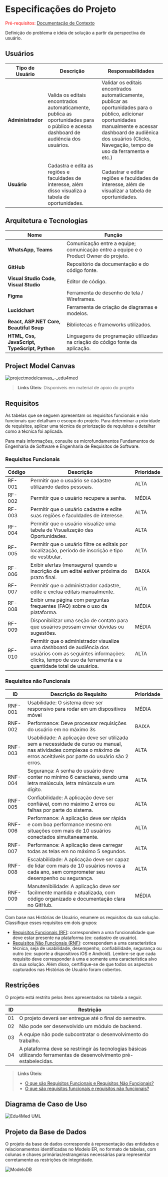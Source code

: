 # Especificações do Projeto

<span style="color:red">Pré-requisitos: <a href="01-Documentação de Contexto.md"> Documentação de Contexto</a></span>

Definição do problema e ideia de solução a partir da perspectiva do usuário. 

## Usuários

| Tipo de Usuário   | Descrição | Responsabilidades |
|------------------|-----------|------------------|
| **Administrador** | Valida os editais encontrados automaticamente, publica as oportunidades para o público e acessa dashboard de audiência dos usuários. | Validar os editais encontrados automaticamente, publicar as oportunidades para o público, adicionar oportunidades manualmente e acessar dashboard de audiênica dos usuários (Clicks, Navegação, tempo de uso da ferramenta e etc.) |
| **Usuário** | Cadastra e edita as regiões e faculdades de interesse, além disso visualiza a tabela de oportunidades. | Cadastrar e editar regiões e faculdades de interesse, além de visualizar a tabela de oportunidades. | 


## Arquitetura e Tecnologias

| Nome  | Função |
|------------------|------------------|
| **WhatsApp, Teams** | Comunicação entre a equipe; comunicação entre a equipe e o Product Owner do projeto. | 
| **GitHub** | Repositório da documentação e do código fonte. | 
| **Visual Studio Code, Visual Studio** | Editor de código. | 
| **Figma** | Ferramenta de desenho de tela / Wireframes. | 
| **Lucidchart** | Ferramenta de criação de diagramas e modelos. | 
| **React, ASP.NET Core, Beautiful Soup** | Bibliotecas e frameworks utilizados. |
| **HTML, Css, JavaScript, TypeScript, Python** | Linguagens de programação utilizadas na criação do código fonte da aplicação. |  

## Project Model Canvas

![projectmodelcanvas_-_edu4med](https://github.com/user-attachments/assets/9ed81ab7-5444-429f-a0a0-560964257cf8)

> **Links Úteis**:
> Disponíveis em material de apoio do projeto

## Requisitos

As tabelas que se seguem apresentam os requisitos funcionais e não funcionais que detalham o escopo do projeto. Para determinar a prioridade de requisitos, aplicar uma técnica de priorização de requisitos e detalhar como a técnica foi aplicada.

Para mais informações, consulte os microfundamentos Fundamentos de Engenharia de Software e Engenharia de Requisitos de Software. 

### Requisitos Funcionais

| Código  | Descrição | Prioridade |
|---------|-----------------------------------------------|-----------|
| RF-001  | Permitir que o usuário se cadastre utilizando dados pessoais. | ALTA |
| RF-002  | Permitir que o usuário recupere a senha. | MÉDIA |
| RF-003  | Permitir que o usuário cadastre e edite suas regiões e faculdades de interesse. | ALTA |
| RF-004  | Permitir que o usuário visualize uma tabela de Visualização das Oportunidades. | ALTA |
| RF-005  | Permitir que o usuário filtre os editais por localização, período de inscrição e tipo de vestibular. | ALTA |
| RF-006  | Exibir alertas (mensagens) quando a inscrição de um edital estiver próxima do prazo final. | BAIXA |
| RF-007  | Permitir que o administrador cadastre, edite e exclua editais manualmente. | ALTA |
| RF-008  | Exibir uma página com perguntas frequentes (FAQ) sobre o uso da plataforma. | MÉDIA |
| RF-009  | Disponibilizar uma seção de contato para que usuários possam enviar dúvidas ou sugestões. | MÉDIA |
| RF-010  | Permitir que o administrador visualize uma dashboard de audiência dos usuários com as seguintes informações: clicks, tempo de uso da ferramenta e a quantidade total de usuários. | ALTA |


### Requisitos não Funcionais

|ID     | Descrição do Requisito  |Prioridade |
|-------|-------------------------|----|
|RNF-001| Usabilidade: O sistema deve ser responsivo para rodar em um dispositivos móvel | MÉDIA | 
|RNF-002| Performance: Deve processar requisições do usuário em no máximo 3s |  BAIXA | 
|RNF-003| Usabilidade: A aplicação deve ser utilizada sem a necessidade de curso ou manual, nas atividades complexas o máximo de erros aceitáveis por parte do usuário são 2 erros. |  ALTA  | 
|RNF-004| Segurança: A senha do usuário deve conter no mínimo 6 caracteres, sendo uma letra maiúscula, letra minúscula e um dígito. |  ALTA  | 
|RNF-005| Confiabilidade: A aplicação deve ser confiável, com no máximo 2 erros ou falhas por parte do sistema. |  ALTA  | 
|RNF-006| Performance: A aplicação deve ser rápida e com boa performance mesmo em situações com mais de 10 usuários conectados simultaneamente. |  ALTA  | 
|RNF-007| Performance: A aplicação deve carregar todas as telas em no máximo 5 segundos. |  ALTA  | 
|RNF-008| Escalabilidade: A aplicação deve ser capaz de lidar com mais de 10 usuários novos a cada ano, sem comprometer seu desempenho ou segurança. |  ALTA  | 
|RNF-009| Manutenibilidade: A aplicação deve ser facilmente mantida e atualizada, com código organizado e documentação clara no GitHub. |  MÉDIA  |

Com base nas Histórias de Usuário, enumere os requisitos da sua solução. Classifique esses requisitos em dois grupos:

- [Requisitos Funcionais
 (RF)](https://pt.wikipedia.org/wiki/Requisito_funcional):
 correspondem a uma funcionalidade que deve estar presente na
  plataforma (ex: cadastro de usuário).
- [Requisitos Não Funcionais
  (RNF)](https://pt.wikipedia.org/wiki/Requisito_n%C3%A3o_funcional):
  correspondem a uma característica técnica, seja de usabilidade,
  desempenho, confiabilidade, segurança ou outro (ex: suporte a
  dispositivos iOS e Android).
Lembre-se que cada requisito deve corresponder à uma e somente uma
característica alvo da sua solução. Além disso, certifique-se de que
todos os aspectos capturados nas Histórias de Usuário foram cobertos.

## Restrições

O projeto está restrito pelos itens apresentados na tabela a seguir.

|ID| Restrição                                             |
|--|-------------------------------------------------------|
|01| O projeto deverá ser entregue até o final do semestre. |
|02| Não pode ser desenvolvido um módulo de backend. |
|03| A equipe não pode subcontratar o desenvolvimento do trabalho. |
|04| A plataforma deve se restringir às tecnologias básicas utilizando ferramentas de desenvolvimento pré-estabelecidas. |

> **Links Úteis**:
> - [O que são Requisitos Funcionais e Requisitos Não Funcionais?](https://codificar.com.br/requisitos-funcionais-nao-funcionais/)
> - [O que são requisitos funcionais e requisitos não funcionais?](https://analisederequisitos.com.br/requisitos-funcionais-e-requisitos-nao-funcionais-o-que-sao/)

## Diagrama de Caso de Uso

![Edu4Med UML](https://github.com/user-attachments/assets/cdea1a6f-def7-4f8f-ae3e-e59a089bf4e0)

## Projeto da Base de Dados

O projeto da base de dados corresponde à representação das entidades e relacionamentos identificadas no Modelo ER, no formato de tabelas, com colunas e chaves primárias/estrangeiras necessárias para representar corretamente as restrições de integridade.

![ModeloDB](https://github.com/user-attachments/assets/27708828-2082-4f26-ad52-63f39830162a)





